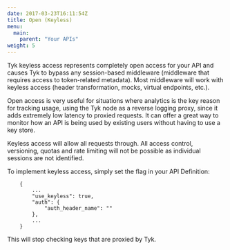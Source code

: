 ```yaml
---
date: 2017-03-23T16:11:54Z
title: Open (Keyless)
menu:
  main:
    parent: "Your APIs"
weight: 5 
---
```


Tyk keyless access represents completely open access for your API and causes Tyk to bypass any session-based middleware (middleware that requires access to token-related metadata). Most middleware will work with keyless access (header transformation, mocks, virtual endpoints, etc.).

Open access is very useful for situations where analytics is the key reason for tracking usage, using the Tyk node as a reverse logging proxy, since it adds extremely low latency to proxied requests. It can offer a great way to monitor how an API is being used by existing users without having to use a key store.

Keyless access will allow all requests through. All access control, versioning, quotas and rate limiting will not be possible as individual sessions are not identified.

To implement keyless access, simply set the flag in your API Definition:

```{.copyWrapper}
	{
	    ...
	    "use_keyless": true,
	    "auth": {
	        "auth_header_name": ""
	    },
	    ...
	}
```
This will stop checking keys that are proxied by Tyk.

